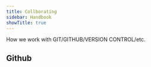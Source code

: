 ```yaml
---
title: Collborating
sidebar: Handbook
showTitle: true
---
```


How we work with GIT/GITHUB/VERSION CONTROL/etc.

## Github
